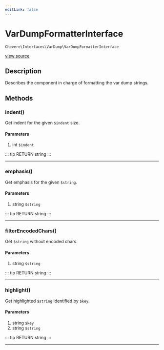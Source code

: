 ```yaml
---
editLink: false
---
```


# VarDumpFormatterInterface

`Chevere\Interfaces\VarDump\VarDumpFormatterInterface`

[view source](https://github.com/chevere/chevere/blob/master/src/Chevere/Interfaces/VarDump/VarDumpFormatterInterface.php)

## Description

Describes the component in charge of formatting the var dump strings.

## Methods

### indent()

Get indent for the given `$indent` size.

#### Parameters

1. int `$indent`

::: tip RETURN
string
:::

---

### emphasis()

Get emphasis for the given `$string`.

#### Parameters

1. string `$string`

::: tip RETURN
string
:::

---

### filterEncodedChars()

Get `$string` without encoded chars.

#### Parameters

1. string `$string`

::: tip RETURN
string
:::

---

### highlight()

Get highlighted `$string` identified by `$key`.

#### Parameters

1. string `$key`
2. string `$string`

::: tip RETURN
string
:::

---
